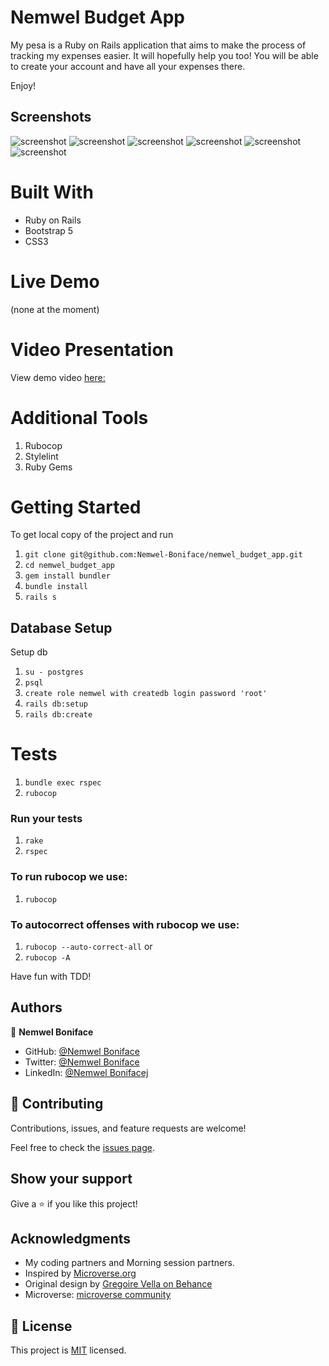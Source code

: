 # Nemwel Budget App

My pesa is a Ruby on Rails application that aims to make the process of tracking my expenses easier. It will hopefully help you too! You will be able to create your account and have all your expenses there. 


Enjoy!


## Screenshots

![screenshot](./images/home.png)
![screenshot](./images/signin.png)
![screenshot](./images/signup.png)
![screenshot](./images/emptygroup.png)
![screenshot](./images/detailedgroup.png)
![screenshot](./images/emptyentity.png)

# Built With
 - Ruby on Rails
 - Bootstrap 5
 - CSS3

# Live Demo
(none at the moment)

# Video Presentation
View demo video [here:](https://drive.google.com/file/d/1RyQfBz5vx7rtqpgpJrj9l7jH1wJcgo8a/view?usp=sharing)

# Additional Tools
  1. Rubocop
  2. Stylelint
  3. Ruby Gems

# Getting Started
To get local copy of the project and run

1. ``git clone git@github.com:Nemwel-Boniface/nemwel_budget_app.git``
2. ``cd nemwel_budget_app``
3. ``gem install bundler``
4. ``bundle install``
5. ``rails s``

## Database Setup
Setup db

1. ``su - postgres``
2. ``psql``
3. ``create role nemwel with createdb login password 'root'``
4. ``rails db:setup``
5. ``rails db:create``

# Tests

1. ``bundle exec rspec``
2. ``rubocop``

### Run your tests

1. ``rake``
2. ``rspec``

### To run rubocop we use:

1. `rubocop`

### To autocorrect offenses with rubocop we use:
1. `rubocop --auto-correct-all` or
2. `rubocop -A`

Have fun with TDD!

## Authors

👤 **Nemwel Boniface**

- GitHub: [@Nemwel Boniface](https://github.com/Nemwel-Boniface)
- Twitter: [@Nemwel Boniface](https://twitter.com/nemwel_bonie)
- LinkedIn: [@Nemwel Bonifacej](https://www.linkedin.com/in/nemwel-nyandoro/)



## 🤝 Contributing

Contributions, issues, and feature requests are welcome!

Feel free to check the [issues page](https://github.com/Nemwel-Boniface/nemwel_budget_app/issues).

## Show your support

Give a ⭐️ if you like this project!

## Acknowledgments
- My coding partners and Morning session partners.
- Inspired by [Microverse.org](https://www.microverse.org)
- Original design by [Gregoire Vella on Behance](https://www.behance.net/gregoirevella)
- Microverse: [microverse community](https://github.com/microverseinc)

## 📝 License

This project is [MIT](./MIT.md) licensed.